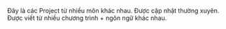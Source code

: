Đây là các Project từ nhiều môn khác nhau.
Được cập nhật thường xuyên.
Được viết từ nhiều chương trình + ngôn ngữ khác nhau.

